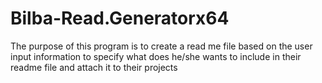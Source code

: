 # Bilba-Read.Generatorx64
The purpose of this program is to create a read me file based on the user input information to specify what does he/she wants to include in their readme file and attach it to their projects
